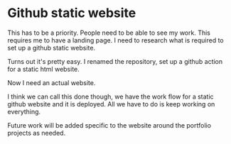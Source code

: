 
# Github static website

This has to be a priority. 
People need to be able to see my work.
This requires me to have a landing page.
I need to research what is required to set up a github static website.

Turns out it's pretty easy. I renamed the repository, set up a github 
action for a static html website.

Now I need an actual website.

I think we can call this done though, we have the work flow for a static github website and it is deployed. All we have to do is keep working on everything.

Future work will be added specific to the website around the portfolio projects as needed.
